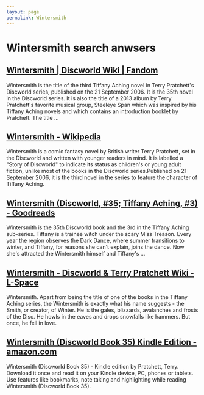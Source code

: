 ```yaml
---
layout: page
permalink: Wintersmith
---
```


# Wintersmith search anwsers

## [Wintersmith | Discworld Wiki | Fandom](https://discworld.fandom.com/wiki/Wintersmith)

Wintersmith is the title of the third Tiffany Aching novel in Terry Pratchett's Discworld series, published on the 21 September 2006. It is the 35th novel in the Discworld series. It is also the title of a 2013 album by Terry Pratchett's favorite musical group, Steeleye Span which was inspired by his Tiffany Aching novels and which contains an introduction booklet by Pratchett. The title ...

## [Wintersmith - Wikipedia](https://en.wikipedia.org/wiki/Wintersmith)

Wintersmith is a comic fantasy novel by British writer Terry Pratchett, set in the Discworld and written with younger readers in mind. It is labelled a "Story of Discworld" to indicate its status as children's or young adult fiction, unlike most of the books in the Discworld series.Published on 21 September 2006, it is the third novel in the series to feature the character of Tiffany Aching.

## [Wintersmith (Discworld, #35; Tiffany Aching, #3) - Goodreads](https://www.goodreads.com/book/show/34492.Wintersmith)

Wintersmith is the 35th Discworld book and the 3rd in the Tiffany Aching sub-series. Tiffany is a trainee witch under the scary Miss Treason. Every year the region observes the Dark Dance, where summer transitions to winter, and Tiffany, for reasons she can't explain, joins the dance. Now she's attracted the Wintersmith himself and Tiffany's ...

## [Wintersmith - Discworld & Terry Pratchett Wiki - L-Space](https://wiki.lspace.org/Wintersmith)

Wintersmith. Apart from being the title of one of the books in the Tiffany Aching series, the Wintersmith is exactly what his name suggests - the Smith, or creator, of Winter. He is the gales, blizzards, avalanches and frosts of the Disc. He howls in the eaves and drops snowfalls like hammers. But once, he fell in love.

## [Wintersmith (Discworld Book 35) Kindle Edition - amazon.com](https://www.amazon.com/Wintersmith-Discworld-Book-Terry-Pratchett-ebook/dp/B000JMKTE6)

Wintersmith (Discworld Book 35) - Kindle edition by Pratchett, Terry. Download it once and read it on your Kindle device, PC, phones or tablets. Use features like bookmarks, note taking and highlighting while reading Wintersmith (Discworld Book 35).
